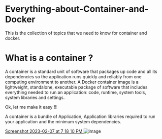 # Everything-about-Container-and-Docker
This is the collection of topics that we need to know for container and docker.

# What is a container ?

A container is a standard unit of software that packages up code and all its dependencies so the application runs quickly and reliably from one computing environment to another. A Docker container image is a lightweight, standalone, executable package of software that includes everything needed to run an application: code, runtime, system tools, system libraries and settings.

Ok, let me make it easy !!!

A container is a bundle of Application, Application libraries required to run your application and the minimum system dependencies.

[Screenshot 2023-02-07 at 7 18 10 PM
](https://user-images.githubusercontent.com/43399466/217262726-7cabcb5b-074d-45cc-950e-84f7119e7162.png)![image](https://github.com/Shailendra114/Everything-about-Container-and-Docker/assets/88799249/b6b0c704-733e-487f-9b48-0ad5d2c9f3f3)


